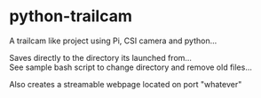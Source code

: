 # python-trailcam
A trailcam like project using Pi, CSI camera and python...     

Saves directly to the directory its launched from...   
See sample bash script to change directory and remove old files...

Also creates a streamable webpage located on port "whatever"  
